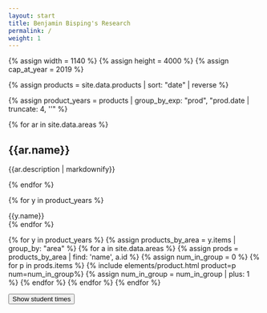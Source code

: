 ```yaml
---
layout: start
title: Benjamin Bisping's Research
permalink: /
weight: 1
---
```


{% assign width = 1140 %}
{% assign height = 4000 %}
{% assign cap_at_year = 2019 %}

{% assign products = site.data.products | sort: "date" | reverse %}

{% assign product_years = products | group_by_exp: "prod", "prod.date | truncate: 4, ''" %}

{% for ar in site.data.areas %}
<div class="area-info" id="area-{{ar.id}}" data-id="{{ar.id}}">
  <h2 class="area-name" style="border-bottom: 3px solid {{ar.color}}">{{ar.name}}</h2>
  <p class="area-description">{{ar.description | markdownify}}</p>
</div>
{% endfor %}

<div id="product-canvas" class="justify-content-center" style="width: {{width}}px; position: relative;">

<svg width="{{width}}" height="0" id="research-history">
  <defs>
  </defs>
</svg>

{% for y in product_years %}
<div class="year-mark" data-year="{{y.name}}">{{y.name}}</div>
{% endfor %}


{% for y in product_years %}
  {% assign products_by_area = y.items | group_by: "area" %}
  {% for a in site.data.areas %}
    {% assign prods = products_by_area | find: 'name', a.id %}
    {% assign num_in_group = 0 %}
    {% for p in prods.items %}
      {% include elements/product.html product=p num=num_in_group%}
      {% assign num_in_group = num_in_group | plus: 1 %}
    {% endfor %}
  {% endfor %}
{% endfor %}

<button type="button" id="show-times" class="btn btn-light">Show student times</button>
</div>


<script type="module">

const width={{width}};
const height={{height}};
let capAtYear={{cap_at_year}};

const areas = {{site.data.areas | jsonify }};
const areaNums = new Map(d3.map(d3.range(0, areas.length), (i => [areas[i].id, i])));

const areaInfos = d3.selectAll(".area-info")
  .datum(function() { return this.dataset; });

const products = d3.selectAll("div.product")
  .on("click", function (e, d) { navigateFocus(this.id); });
// fetch data from dom
products.datum(function() { return {
  date: new Date(this.dataset.date),
  year: parseInt(this.dataset.year),
  area: this.dataset.area,
  num: parseInt(this.dataset.num)
}; });
const productsData = products.data();

const bounds = d3.extent(productsData, d => d.year);
const years = d3.range(bounds[0], bounds[1] + 2);

const productsByYear = d3.group(productsData, d => d.year);

const areaNames = d3.map(areas, a => a.id);

const areaGraph = d3.map(
  years,
  y => {
    const row = d3.rollup(productsByYear.get(y) || [], v => v.length, p => p.area);
    row.forEach((v, k) => row.set(k, .2 + v ** .8));
    row['year'] = y
    return row;
  });

let focus = '';
let expandedProduct = null;

const stacking = d3.stack()
  .keys(areaNames)
  .value((d, k) => {
    const val = d.get(k) || 0.2;
    return val * (k == focus ? 1.5 : 1.0);
  })
  .offset(d3.stackOffsetWiggle);

const x = d3.scaleLinear([-8.5,8.5], [0, width]);
const y = d3.scaleLinear([bounds[0], bounds[1] + .5], [height,0]);
const yD = d3.scaleTime([new Date(bounds[0],5,1), new Date(bounds[1],11,31)], [height,0]);

const graphShapes = d3.area()
  .x0(d => x(d[0]))
  .x1(d => x(d[1]))
  .y(d => y(d.data.year))
  .curve(d3.curveCardinal);

const svg = d3.select("#research-history");

// add backgrounds for areas
svg.selectAll("def > pattern")
  .data(areas)
  .enter()
  .append("pattern")
  .attr("id", d => "pattern-"+d.id)
  .attr("x", 0)
  .attr("y", 0)
  .attr("width", 200)
  .attr("height", 200)
  .attr("patternUnits", "userSpaceOnUse")
  .html((d,i) =>
    `<rect x="0" y="0" width="200" height="200" fill="${d.color}"></rect>
      <text fill="white" class="pattern-watermark" x="50" y="${40 + (i * 20) % 50}" font-size="4rem">${d.symbols}</text>
      <text fill="white" class="pattern-watermark" x="150" y="${140 + (i * 20) % 50}" font-size="4rem">${d.symbols}</text>`
  )

let currentStack = stacking(areaGraph);

const path = svg.selectAll("path")
  .data(currentStack)
  .join("path")
    .attr("d", graphShapes)
    .classed("area", true)
    .attr("id", (d,i) => "area-" + areas[i].id)
    .attr("fill", (d,i) => `url(#pattern-${areas[i].id})`)
    .on("click", (e,d) => navigateFocus("area-" + d.key));

const yearMarks = d3.selectAll(".year-mark")
  .datum(function() { return {year: parseInt(this.dataset.year)}; });

d3.select("#show-times")
  .on("click", (b) => {
    if (capAtYear === 0) {
      setCap({{cap_at_year}});
    } else {
      setCap(0);
    }
    focusArea("");
  });

setCap({{cap_at_year}});
focusArea("");
focusByUrl();

window.addEventListener('hashchange', focusByUrl);

function navigateFocus(key) {
  //window.location.hash = "#" + key
  window.history.pushState({}, '', '#' + key);
  focusByUrl();
}

function focusByUrl() {
  if (window.location.hash.startsWith('#area-')) {
    const target = window.location.hash.substring(6);
    focusArea(target);
  } else if (window.location.hash.startsWith('#product-')) {
    const target = window.location.hash;
    d3.select(target).each(expandProduct);
    focusArea("");
  }
}

function focusArea(areaName) {
  focus = areaName;
  areaInfos.classed("area-highlighted", a => a.id == areaName);

  currentStack = stacking(areaGraph);
  path.data(currentStack)
    .classed("area-focussed", a => {return a.key == areaName})
    .transition()
    .duration(400)
    .attr("d", graphShapes);
  yearMarks
    .classed("capped", d => d.year < capAtYear)
    .transition()
    .duration(400)
    .style("top", d => yD(new Date(d.year,0,1)) + "px")
    .style("left", d => x(currentStack[0][Math.max(0, d.year - bounds[0] - 1)][0] * .5 + currentStack[0][d.year - bounds[0]][0] *.5) + "px");
  products
    .classed("capped", d => d.year < capAtYear)
    .transition()
    .duration(400)
    .style("top", d => yD(d.date) + "px")
    .style("left", d => {
      const pos = (d.num % 4 + 1.0) / 5.0;
      const yearStart = yD(new Date(d.year,0,1));
      const yePr = Math.abs((yD(d.date) - yearStart) / (yD(new Date(d.year,11,31)) - yearStart));
      const space0 = currentStack[areaNums.get(d.area) || 0][d.year - bounds[0]];
      const space1 = yePr > .5
        ? currentStack[areaNums.get(d.area) || 0][Math.min(years.length - 1, d.year - bounds[0] + 1)]
        : currentStack[areaNums.get(d.area) || 0][Math.max(0, d.year - bounds[0] - 1)];
      const yMix = Math.abs(yePr - .5);
      return x(
        (1.0 - pos) * ((1-yMix) * space0[0] + yMix * space1[0])
        + pos * ((1-yMix) * space0[1] + yMix * space1[1])) + "px";
    });
  if (areaName) expandProduct(null, null);
}

function expandProduct(event, product) {
  d3.select(expandedProduct).classed("expanded", false);
  d3.select(this).classed("expanded", true);
  expandedProduct = this;
  if (product) focusArea("");
}

function setCap(cap) {
  capAtYear = cap;
  svg.attr("height", Math.min({{height}}, yD(new Date(capAtYear,0,1))+30));
}

</script>